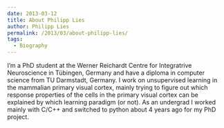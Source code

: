 ```yaml
---
date: 2013-03-12
title: About Philipp Lies
author: Philipp Lies
permalink: /2013/03/about-philipp-lies/
tags:
  - Biography
---
```

I&#8217;m a PhD student at the Werner Reichardt Centre for Integratrive Neuroscience in Tübingen, Germany and have a diploma in computer science from TU Darmstadt, Germany. I work on unsupervised learning in the mammalian primary visual cortex, mainly trying to figure out which response properties of the cells in the primary visual cortex can be explained by which learning paradigm (or not). As an undergrad I worked mainly with C/C++ and switched to python about 4 years ago for my PhD project.
